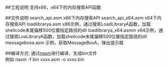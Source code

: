 ##工程说明
	支持x86，x64下的内存搜索API函数

##文件说明
	search_api.asm			x86下内存搜索API
	search_api_x64.asm  	x64下内存搜索API
	loadlibrarya.asm		x86示例，通过搜索LoadLibraryA函数，加载shellcode末尾偏移500位置指定路径的dll
	loadlibrarya_x64.asmm 	x64示例，通过搜索LoaLibraryA函数，加载shellcode末尾偏移500位置指定路径的dll
	messageboxa.asm			示例，获取MessageBoxA，弹出提示框

##编译方式:
	通过[nasm](http://www.nasm.us)进行编译，生成bin文件<br/>
	例如 nasm -f bin xxxx.asm -o xxxx.bin


